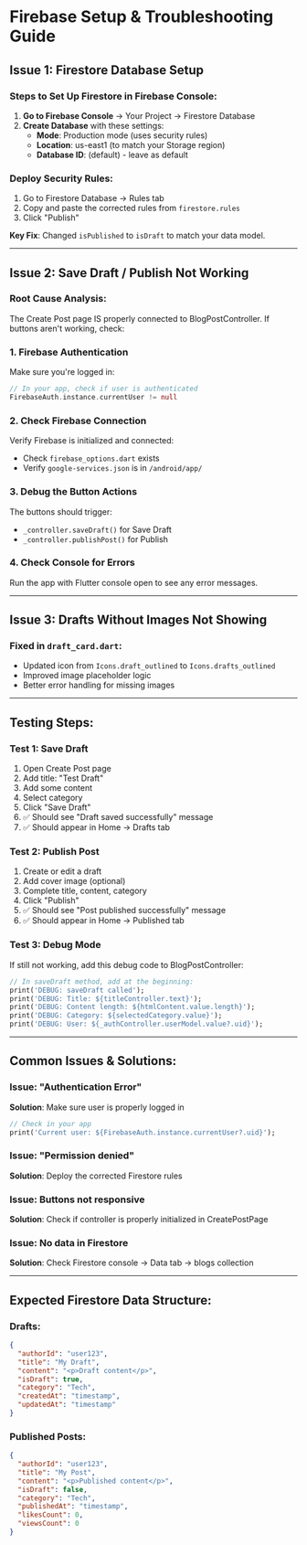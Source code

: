# Firebase Setup & Troubleshooting Guide

## Issue 1: Firestore Database Setup

### Steps to Set Up Firestore in Firebase Console:

1. **Go to Firebase Console** → Your Project → Firestore Database
2. **Create Database** with these settings:
   - **Mode**: Production mode (uses security rules)
   - **Location**: us-east1 (to match your Storage region)
   - **Database ID**: (default) - leave as default

### Deploy Security Rules:
1. Go to Firestore Database → Rules tab
2. Copy and paste the corrected rules from `firestore.rules`
3. Click "Publish"

**Key Fix**: Changed `isPublished` to `isDraft` to match your data model.

---

## Issue 2: Save Draft / Publish Not Working

### Root Cause Analysis:
The Create Post page IS properly connected to BlogPostController. If buttons aren't working, check:

### 1. **Firebase Authentication**
Make sure you're logged in:
```dart
// In your app, check if user is authenticated
FirebaseAuth.instance.currentUser != null
```

### 2. **Check Firebase Connection**
Verify Firebase is initialized and connected:
- Check `firebase_options.dart` exists
- Verify `google-services.json` is in `/android/app/`

### 3. **Debug the Button Actions**
The buttons should trigger:
- `_controller.saveDraft()` for Save Draft
- `_controller.publishPost()` for Publish

### 4. **Check Console for Errors**
Run the app with Flutter console open to see any error messages.

---

## Issue 3: Drafts Without Images Not Showing

### Fixed in `draft_card.dart`:
- Updated icon from `Icons.draft_outlined` to `Icons.drafts_outlined`
- Improved image placeholder logic
- Better error handling for missing images

---

## Testing Steps:

### Test 1: Save Draft
1. Open Create Post page
2. Add title: "Test Draft"
3. Add some content
4. Select category
5. Click "Save Draft"
6. ✅ Should see "Draft saved successfully" message
7. ✅ Should appear in Home → Drafts tab

### Test 2: Publish Post
1. Create or edit a draft
2. Add cover image (optional)
3. Complete title, content, category
4. Click "Publish" 
5. ✅ Should see "Post published successfully" message
6. ✅ Should appear in Home → Published tab

### Test 3: Debug Mode
If still not working, add this debug code to BlogPostController:

```dart
// In saveDraft method, add at the beginning:
print('DEBUG: saveDraft called');
print('DEBUG: Title: ${titleController.text}');
print('DEBUG: Content length: ${htmlContent.value.length}');
print('DEBUG: Category: ${selectedCategory.value}');
print('DEBUG: User: ${_authController.userModel.value?.uid}');
```

---

## Common Issues & Solutions:

### Issue: "Authentication Error"
**Solution**: Make sure user is properly logged in
```dart
// Check in your app
print('Current user: ${FirebaseAuth.instance.currentUser?.uid}');
```

### Issue: "Permission denied" 
**Solution**: Deploy the corrected Firestore rules

### Issue: Buttons not responsive
**Solution**: Check if controller is properly initialized in CreatePostPage

### Issue: No data in Firestore
**Solution**: Check Firestore console → Data tab → blogs collection

---

## Expected Firestore Data Structure:

### Drafts:
```json
{
  "authorId": "user123",
  "title": "My Draft",
  "content": "<p>Draft content</p>",
  "isDraft": true,
  "category": "Tech",
  "createdAt": "timestamp",
  "updatedAt": "timestamp"
}
```

### Published Posts:
```json
{
  "authorId": "user123", 
  "title": "My Post",
  "content": "<p>Published content</p>",
  "isDraft": false,
  "category": "Tech",
  "publishedAt": "timestamp",
  "likesCount": 0,
  "viewsCount": 0
}
```
